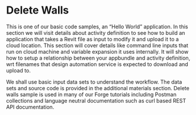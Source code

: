 # Delete Walls

This is one of our basic code samples, an “Hello World” application. In this section we will visit details about activity definition to see how to build an application that takes a Revit file as input to modify it and upload it to a cloud location. This section will cover details like command line inputs that run on cloud machine and variable expansion it uses internally. It will show how to setup a relationship between your appbundle and activity definition, wrt filenames that design automation service is expected to download and upload to.

We shall use basic input data sets to understand the workflow. The data sets and source code is provided in the additional materials section. Delete walls sample is used in many of our Forge tutorials including Postman collections and language neutral documentation such as curl based REST API documentation.

